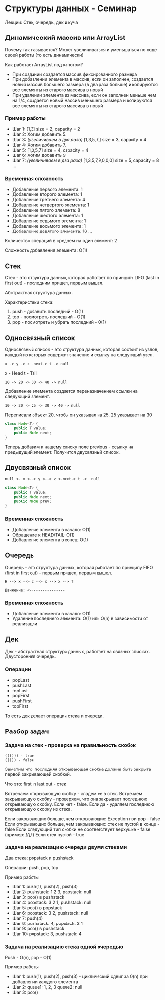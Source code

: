 # Структуры данных - Семинар

Лекции: Стек, очередь, дек и куча

## Динамический массив или ArrayList

Почему так называется? Может увеличиваться и уменьшаться по ходе своей работы (то есть динамически)

Как работает ArrayList под капотом?

- При создании создается массив фиксированного размера
- При добавлении элемента в массив, если он заполнен, создается новый массив большего размера (в два раза больше) и копируются все элементы из старого массива в новый
- При удалении элемента из массива, если он заполнен меньше чем на 1/4, создается новый массив меньшего размера и копируются все элементы из старого массива в новый

### Пример работы

- Шаг 1: [1,3] size = 2, capacity = 2
- Шаг 2: Хотим добавить 5.
- Шаг 3: _(увеличиваем в два раза)_ [1,3,5, 0] size = 3, capacity = 4
- Шаг 4: Хотим добавить 7.
- Шаг 5: [1,3,5,7] size = 4, capacity = 4
- Шаг 6: Хотим добавить 9.
- Шаг 7: _(увеличиваем в два раза)_ [1,3,5,7,9,0,0,0] size = 5, capacity = 8
  ...

### Временная сложность

- Добавление первого элемента: 1
- Добавление второго элемента: 1
- Добавление третьего элемента: 4
- Добавление четвертого элемента: 1
- Добавление пятого элемента: 8
- Добавление шестого элемента: 1
- Добавление седьмого элемента: 1
- Добавление восьмого элемента: 1
- Добавление девятого элемента: 16
  ...

Количество операций в среднем на один элемент: 2

Сложность добавления элемента: O(1)

## Стек

Стек - это структура данных, которая работает по принципу LIFO (last in first out) - последним пришел, первым вышел.

Абстрактная структура данных.

Характеристики стека:

1. push - добавить последний - O(1)
2. top - посмотреть последний - O(1)
3. pop - посмотреть и убрать последний - O(1)

## Односвязный список

Односвязный список - это структура данных, которая состоит из узлов, каждый из которых содержит значение и ссылку на следующий узел.

```
x -> y -> z -next-> t -> null
```

x - Head
t - Tail

```
10 -> 20 -> 30 -> 40 -> null
```

Добавление элемента создается переназначением ссылки на следующий элемент.

```
10 -> 20 -> 25 -> 30 -> 40 -> null
```

Переписали объект 20, чтобы он указывал на 25. 25 указывает на 30

```java
class Node<T> {
    public T value;
    public Node next;
}
```

Теперь добавим к нашему списку поле previous - ссылку на предыдущий элемент. Получится двусвязный список.

## Двусвязный список

```
null <- x <--> y <--> z <-next-> t ->  null
```

```java
class Node<T> {
    public T value;
    public Node next;
    public Node prev;
}
```

### Временная сложность

- Добавление элемента в начало: O(1)
- Обращение к HEAD/TAIL: O(1)
- Добавление элемента в конец: O(1)

## Очередь

Очередь - это структура данных, которая работает по принципу FIFO (first in first out) - первым пришел, первым вышел.

```
H --> x --> x --> x --> x --> T

Движение: <----------------
```

### Временная сложность

- Добавление элемента в начало: O(1)
- Удаление последнего элемента: O(1) или O(n) в зависимости от реализации

## Дек

Дек - абстрактная структура данных, работает на связных списках. Двусторонняя очередь.

### Операции

- popLast
- pushLast
- topLast
- popFirst
- pushFirst
- topFirst

То есть дек делает операции стека и очереди.

## Разбор задач

### Задача на стек - проверка на правильность скобок

```
((())) - true
(())) - false
```

Заметим что: последняя открывающая скобка должна быть закрыта первой закрывающей скобкой.

Что это: first in last out - стек

Встречаем открывающую скобку - кладем ее в стек.
Встречаем закрывающую скобку - проверяем, что она закрывает последнюю открывающую скобку. Если нет - false.
Если да - удаляем последнюю открывающую скобку из стека.

Если закрывающих больше, чем открывающих: Exception при pop - false
Если открывающих больше, чем закрывающих: стек не пустой в конце - false
Если следующий тип скобки не соответствует верхушке - false (пример: _[(])_ )
Если стек пустой - true

### Задача на реализацию очереди двумя стеками

Два стека: popstack и pushstack

Операции: push, pop, top

Пример работы

- Шаг 1: push(1), push(2), push(3)
- Шаг 2: pushstack: 1 2 3, popstack: null
- Шаг 3: pop() в pushstack
- Шаг 4: popstack: 3 2 1, pushstack: null
- Шаг 5: pop() в popstack
- Шаг 6: popstack: 3 2, pushstack: null
- Шаг 7: push(4)
- Шаг 8: pushstack: 4, popstack: 2 1
- Шаг 9: pop() в pushstack
- Шаг 10: popstack: 3, pushstack: 4

### Задача на реализацию стека одной очередью

Push - O(n), pop - O(1)

Пример работы

- Шаг 1: push(1), push(2), push(3) - циклический сдвиг за O(n) при добавлении каждого элемента
- Шаг 2: queue1: 1, 2, 3 queue2: null
- Шаг 3: pop()
